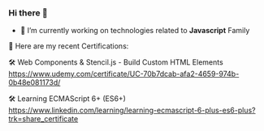 ### Hi there 👋
- 🔭 I’m currently working on technologies related to <strong>Javascript</strong> Family

📜 Here are my recent Certifications:

🛠️ Web Components & Stencil.js - Build Custom HTML Elements
https://www.udemy.com/certificate/UC-70b7dcab-afa2-4659-974b-0b48e081173d/
  
🛠️ Learning ECMAScript 6+ (ES6+)
https://www.linkedin.com/learning/learning-ecmascript-6-plus-es6-plus?trk=share_certificate

<!--
**shubhraj/shubhraj** is a ✨ _special_ ✨ repository because its `README.md` (this file) appears on your GitHub profile.

Here are some ideas to get you started:

- 🔭 I’m currently working on ...
- 🌱 I’m currently learning ...
- 👯 I’m looking to collaborate on ...
- 🤔 I’m looking for help with ...
- 💬 Ask me about ...
- 📫 How to reach me: ...
- 😄 Pronouns: ...
- ⚡ Fun fact: ...
-->
